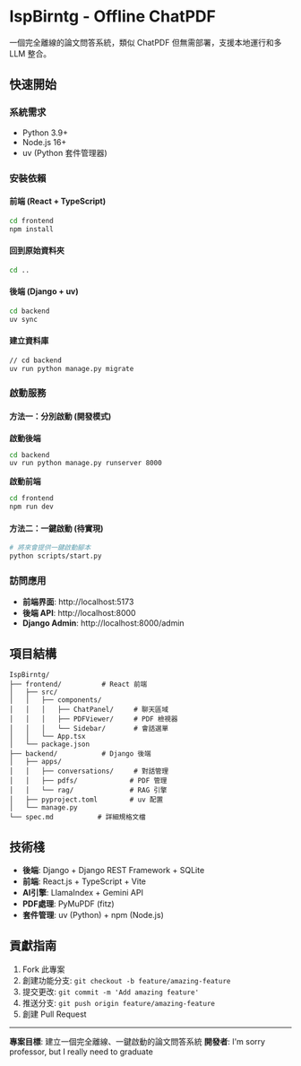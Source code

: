 # IspBirntg - Offline ChatPDF

一個完全離線的論文問答系統，類似 ChatPDF 但無需部署，支援本地運行和多 LLM 整合。

## 快速開始

### 系統需求
- Python 3.9+
- Node.js 16+
- uv (Python 套件管理器)

### 安裝依賴

#### 前端 (React + TypeScript)
```bash
cd frontend
npm install
```

#### 回到原始資料夾
```bash
cd ..
```
#### 後端 (Django + uv)
```bash
cd backend
uv sync
```

#### 建立資料庫
```bash
// cd backend
uv run python manage.py migrate
```

### 啟動服務

#### 方法一：分別啟動 (開發模式)

**啟動後端**
```bash
cd backend 
uv run python manage.py runserver 8000
```

**啟動前端**
```bash
cd frontend
npm run dev
```

#### 方法二：一鍵啟動 (待實現)
```bash
# 將來會提供一鍵啟動腳本
python scripts/start.py
```

### 訪問應用
- **前端界面**: http://localhost:5173
- **後端 API**: http://localhost:8000
- **Django Admin**: http://localhost:8000/admin

## 項目結構

```
IspBirntg/
├── frontend/          # React 前端
│   ├── src/
│   │   ├── components/
│   │   │   ├── ChatPanel/     # 聊天區域
│   │   │   ├── PDFViewer/     # PDF 檢視器
│   │   │   └── Sidebar/       # 會話選單
│   │   └── App.tsx
│   └── package.json
├── backend/           # Django 後端
│   ├── apps/
│   │   ├── conversations/     # 對話管理
│   │   ├── pdfs/             # PDF 管理
│   │   └── rag/              # RAG 引擎
│   ├── pyproject.toml        # uv 配置
│   └── manage.py
└── spec.md           # 詳細規格文檔
```

## 技術棧

- **後端**: Django + Django REST Framework + SQLite
- **前端**: React.js + TypeScript + Vite
- **AI引擎**: LlamaIndex + Gemini API
- **PDF處理**: PyMuPDF (fitz)
- **套件管理**: uv (Python) + npm (Node.js)

## 貢獻指南

1. Fork 此專案
2. 創建功能分支: `git checkout -b feature/amazing-feature`
3. 提交更改: `git commit -m 'Add amazing feature'`
4. 推送分支: `git push origin feature/amazing-feature`
5. 創建 Pull Request

---

**專案目標**: 建立一個完全離線、一鍵啟動的論文問答系統
**開發者**: I'm sorry professor, but I really need to graduate
